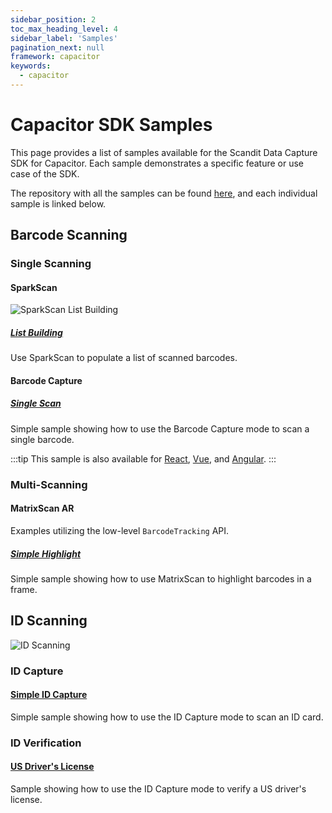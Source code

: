 ```yaml
---
sidebar_position: 2
toc_max_heading_level: 4
sidebar_label: 'Samples'
pagination_next: null
framework: capacitor
keywords:
  - capacitor
---
```


# Capacitor SDK Samples

This page provides a list of samples available for the Scandit Data Capture SDK for Capacitor. Each sample demonstrates a specific feature or use case of the SDK.

The repository with all the samples can be found [here](https://github.com/Scandit/datacapture-capacitor-samples/tree/master), and each individual sample is linked below.

## Barcode Scanning

### Single Scanning

#### SparkScan

![SparkScan List Building](/img/samples/sparkscan_list_building.png)

##### [List Building](https://github.com/Scandit/datacapture-capacitor-samples/tree/master/01_Single_Scanning_Samples/01_Barcode_Scanning_with_Pre_Built_UI/ListBuildingSample)

Use SparkScan to populate a list of scanned barcodes.

#### Barcode Capture

##### [Single Scan](https://github.com/Scandit/datacapture-capacitor-samples/tree/master/01_Single_Scanning_Samples/02_Barcode_Scanning_with_Low_Level_API/BarcodeCaptureSimpleSample)

<ReactPlayer playing controls url="/img/samples/bc-simple.mp4" />

Simple sample showing how to use the Barcode Capture mode to scan a single barcode.

:::tip
This sample is also available for [React](https://github.com/Scandit/datacapture-capacitor-samples/tree/master/01_Single_Scanning_Samples/02_Barcode_Scanning_with_Low_Level_API/BarcodeCaptureSimpleSampleWithReact), [Vue](https://github.com/Scandit/datacapture-capacitor-samples/tree/master/01_Single_Scanning_Samples/02_Barcode_Scanning_with_Low_Level_API/BarcodeCaptureSimpleSampleWithVue), and [Angular](https://github.com/Scandit/datacapture-capacitor-samples/tree/master/01_Single_Scanning_Samples/02_Barcode_Scanning_with_Low_Level_API/BarcodeCaptureSimpleSampleWithAngular).
:::

### Multi-Scanning

#### MatrixScan AR

Examples utilizing the low-level `BarcodeTracking` API.

##### [Simple Highlight](https://github.com/Scandit/datacapture-capacitor-samples/tree/master/03_Advanced_Batch_Scanning_Samples/01_Batch_Scanning_and_AR_Info_Lookup/MatrixScanSimpleSample)

<ReactPlayer playing controls url="/img/samples/ms-simple.mp4" />

Simple sample showing how to use MatrixScan to highlight barcodes in a frame.

## ID Scanning

![ID Scanning](/img/samples/id_scanning.png)

### ID Capture

#### [Simple ID Capture](https://github.com/Scandit/datacapture-capacitor-samples/tree/master/02_ID_Scanning_Samples/IdCaptureSimpleSample)

<ReactPlayer playing controls url="/img/samples/id-simple.mp4" />

Simple sample showing how to use the ID Capture mode to scan an ID card.

### ID Verification

#### [US Driver's License](https://github.com/Scandit/datacapture-capacitor-samples/tree/master/02_ID_Scanning_Samples/USDLVerificationSample)

<ReactPlayer playing controls url="/img/samples/id-usdl.mp4" />

Sample showing how to use the ID Capture mode to verify a US driver's license.
